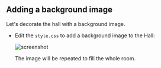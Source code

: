 ## Adding a background image

Let's decorate the hall with a background image.

+  Edit the `style.css` to add a background image to the Hall:

	![screenshot](images/rooms-hall-decorated.png)	

	The image will be repeated to fill the whole room. 
